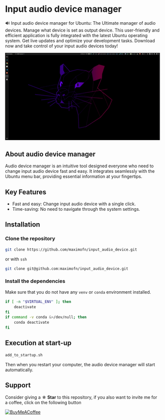 # Input audio device manager

🔊 Input audio device manager for Ubuntu: The Ultimate manager of audio devices. Manage what device is set as output device. This user-friendly and efficient application is fully integrated with the latest Ubuntu operating system. Get live updates and optimize your development tasks. Download now and take control of your input audio devices today!

![input audio devices manager](input_audio_device.gif)

## About audio device manager
Audio device manager is an intuitive tool designed everyone who need to change input audio device fast and easy. It integrates seamlessly with the Ubuntu menu bar, providing essential information at your fingertips.

## Key Features
 * Fast and easy: Change input audio device with a single click.
 * Time-saving: No need to navigate through the system settings.

## Installation

### Clone the repository

```bash
git clone https://github.com/maximofn/input_audio_device.git
```

or with `ssh`

```bash
git clone git@github.com:maximofn/input_audio_device.git
```

### Install the dependencies

Make sure that you do not have any `venv` or `conda` environment installed.

```bash
if [ -n "$VIRTUAL_ENV" ]; then
    deactivate
fi
if command -v conda &>/dev/null; then
    conda deactivate
fi
```

## Execution at start-up

```bash
add_to_startup.sh
```

Then when you restart your computer, the audio device manager will start automatically.

## Support

Consider giving a **☆ Star** to this repository, if you also want to invite me for a coffee, click on the following button

[![BuyMeACoffee](https://img.shields.io/badge/Buy_Me_A_Coffee-support_my_work-FFDD00?style=for-the-badge&logo=buy-me-a-coffee&logoColor=white&labelColor=101010)](https://www.buymeacoffee.com/maximofn)